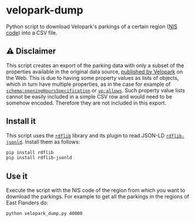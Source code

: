 # velopark-dump
Python script to download Velopark's parkings of a certain region ([NIS code](https://en.wikipedia.org/wiki/NIS_code)) into a CSV file.

## ⚠️ Disclaimer
This script creates an export of the parking data with only a subset of the properties available in the original data source, [published by Velopark](https://velopark.ilabt.imec.be/data/catalog) on the Web. This is due to having some property values as lists of objects, which in turn have multiple properties, as in the case for example of [`schema:openingHoursSpecification`](https://schema.org/openingHoursSpecification) or [`vp:allows`](http://velopark.ilabt.imec.be/openvelopark/vocabulary#https://velopark.ilabt.imec.be/openvelopark/vocabulary#allows). Such property value lists cannot be easily included in a simple CSV row and would need to be somehow encoded. Therefore they are not included in this export.       

## Install it

This script uses the [`rdflib`](https://github.com/RDFLib/rdflib) library and its plugin to read JSON-LD [`rdflib-jsonld`](https://github.com/RDFLib/rdflib-jsonld). Install them as follows:

```bash
pip install rdflib
pip install rdflib-jsonld
```

## Use it

Execute the script with the NIS code of the region from which you want to download the parkings. For example to get all the parkings in the regions of East Flanders do:

```bash
python velopark_dump.py 40000
```
